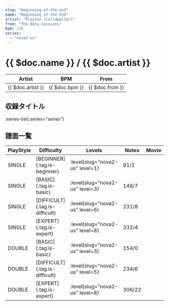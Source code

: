 ```yaml
---
slug: "beginning-of-the-end"
name: "Beginning of the End"
artist: "Klayton (Celldweller)"
from: "The Beta Cessions"
bpm: 136
series:
  - "nova2-us"
---
```


# {{ $doc.name }} / {{ $doc.artist }}

|Artist|BPM|From|
|------|---|----|
|{{ $doc.artist }}|{{ $doc.bpm }}|{{ $doc.from }}|

## 収録タイトル

:series-list{:series="series"}

## 譜面一覧

|PlayStyle|Difficulty|Levels|Notes|Movie|
|---------|----------|------|-----|-----|
|SINGLE|[BEGINNER]{.tag.is-beginner}|<div class="field is-grouped is-grouped-multiline"> :level{slug="nova2-us" level=1}</div>|91/2||
|SINGLE|[BASIC]{.tag.is-basic}|<div class="field is-grouped is-grouped-multiline"> :level{slug="nova2-us" level=3}</div>|148/7||
|SINGLE|[DIFFICULT]{.tag.is-difficult}|<div class="field is-grouped is-grouped-multiline"> :level{slug="nova2-us" level=6}</div>|231/8||
|SINGLE|[EXPERT]{.tag.is-expert}|<div class="field is-grouped is-grouped-multiline"> :level{slug="nova2-us" level=8}</div>|332/4||
|DOUBLE|[BASIC]{.tag.is-basic}|<div class="field is-grouped is-grouped-multiline"> :level{slug="nova2-us" level=3}</div>|154/0||
|DOUBLE|[DIFFICULT]{.tag.is-difficult}|<div class="field is-grouped is-grouped-multiline"> :level{slug="nova2-us" level=5}</div>|234/6||
|DOUBLE|[EXPERT]{.tag.is-expert}|<div class="field is-grouped is-grouped-multiline"> :level{slug="nova2-us" level=8}</div>|306/22||
